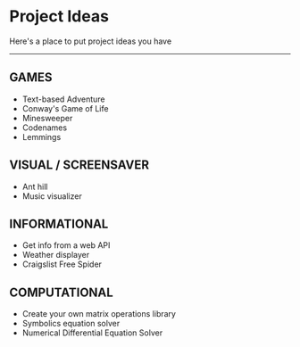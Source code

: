# Project Ideas
Here's a place to put project ideas you have
___

## GAMES
* Text-based Adventure
* Conway's Game of Life
* Minesweeper
* Codenames
* Lemmings


## VISUAL / SCREENSAVER
* Ant hill
* Music visualizer


## INFORMATIONAL
* Get info from a web API
* Weather displayer
* Craigslist Free Spider


## COMPUTATIONAL
* Create your own matrix operations library
* Symbolics equation solver
* Numerical Differential Equation Solver
